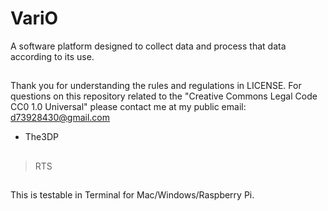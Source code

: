 # VariO
A software platform designed to collect data and
process that data according to its use. 
##
Thank you for understanding the rules and regulations in LICENSE.
For questions on this repository related to the "Creative Commons Legal Code
CC0 1.0 Universal" please contact me at my public email:
d73928430@gmail.com

- The3DP
##
>RTS
##
This is testable in Terminal for Mac/Windows/Raspberry Pi.
##
